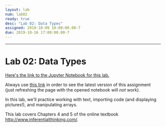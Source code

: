 ```yaml
---
layout: lab
num: lab02
ready: true
desc: "Lab 02: Data Types"
assigned: 2019-10-09 10:00:00.00-7
due: 2019-10-16 17:00:00.00-7
---
```


***

# Lab 02: Data Types 

[Here's the link to the Jupyter Notebook for this lab.](https://data1.lsit.ucsb.edu/hub/user-redirect/git-pull?repo=https://github.com/ucsb-int5/int5-f19-notebooks&subPath=lab02/lab02.ipynb)

Always use [this link](https://data1.lsit.ucsb.edu/hub/user-redirect/git-pull?repo=https://github.com/ucsb-int5/int5-f19-notebooks&subPath=lab02/lab02.ipynb) in order to see the latest version of this assignment (just refreshing the page with the opened notebook will *not* work).

In this lab, we'll practice working with text, importing code (and displaying pictures!), and manipulating arrays.

This lab covers Chapters 4 and 5 of the online textbook <http://www.inferentialthinking.com/>. 


